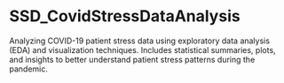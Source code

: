 # SSD_CovidStressDataAnalysis
Analyzing COVID-19 patient stress data using exploratory data analysis (EDA) and visualization techniques. Includes statistical summaries, plots, and insights to better understand patient stress patterns during the pandemic.

